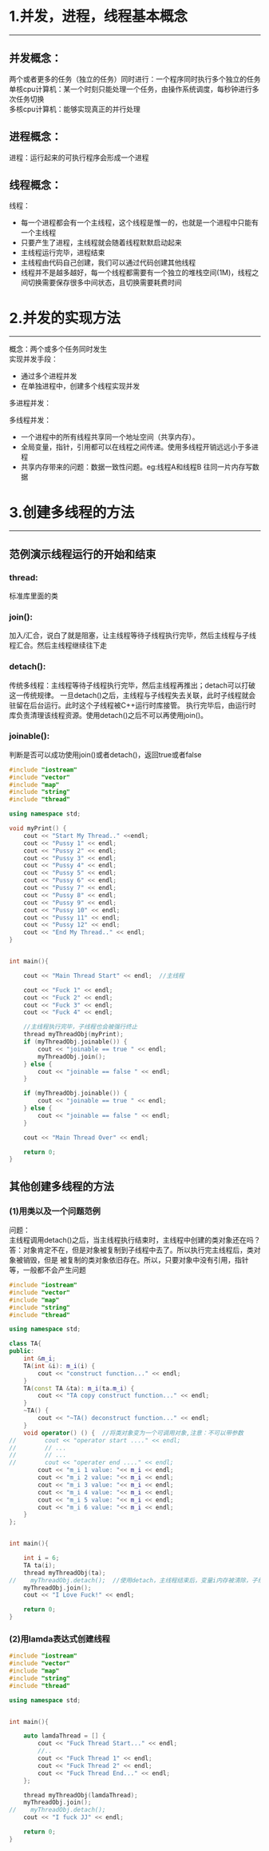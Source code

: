 # 1.并发，进程，线程基本概念
*************************
## 并发概念：
两个或者更多的任务（独立的任务）同时进行：一个程序同时执行多个独立的任务  
单核cpu计算机：某一个时刻只能处理一个任务，由操作系统调度，每秒钟进行多次任务切换  
多核cpu计算机：能够实现真正的并行处理

## 进程概念：
进程：运行起来的可执行程序会形成一个进程
## 线程概念：
线程：
* 每一个进程都会有一个主线程，这个线程是惟一的，也就是一个进程中只能有一个主线程
* 只要产生了进程，主线程就会随着线程默默启动起来
* 主线程运行完毕，进程结束
* 主线程由代码自己创建，我们可以通过代码创建其他线程
* 线程并不是越多越好，每一个线程都需要有一个独立的堆栈空间(1M)，线程之间切换需要保存很多中间状态，且切换需要耗费时间

# 2.并发的实现方法
*********************************
概念：两个或多个任务同时发生  
实现并发手段：
* 通过多个进程并发
* 在单独进程中，创建多个线程实现并发

多进程并发：  

多线程并发：  
* 一个进程中的所有线程共享同一个地址空间（共享内存）。
* 全局变量，指针，引用都可以在线程之间传递。使用多线程开销远远小于多进程
* 共享内存带来的问题：数据一致性问题。eg:线程A和线程B 往同一片内存写数据

# 3.创建多线程的方法
***************************
## 范例演示线程运行的开始和结束
### thread:  
标准库里面的类  
### join():  
加入/汇合，说白了就是阻塞，让主线程等待子线程执行完毕，然后主线程与子线程汇合。然后主线程继续往下走  
### detach():  
传统多线程：主线程等待子线程执行完毕，然后主线程再推出；detach可以打破这一传统规律。
一旦detach()之后，主线程与子线程失去关联，此时子线程就会驻留在后台运行。此时这个子线程被C++运行时库接管。
执行完毕后，由运行时库负责清理该线程资源。使用detach()之后不可以再使用join()。  
### joinable():  
判断是否可以成功使用join()或者detach()，返回true或者false  
```c++
#include "iostream"
#include "vector"
#include "map"
#include "string"
#include "thread"

using namespace std;

void myPrint() {
    cout << "Start My Thread.." <<endl;
    cout << "Pussy 1" << endl;
    cout << "Pussy 2" << endl;
    cout << "Pussy 3" << endl;
    cout << "Pussy 4" << endl;
    cout << "Pussy 5" << endl;
    cout << "Pussy 6" << endl;
    cout << "Pussy 7" << endl;
    cout << "Pussy 8" << endl;
    cout << "Pussy 9" << endl;
    cout << "Pussy 10" << endl;
    cout << "Pussy 11" << endl;
    cout << "Pussy 12" << endl;
    cout << "End My Thread.." << endl;
}


int main(){

    cout << "Main Thread Start" << endl;  //主线程

    cout << "Fuck 1" << endl;
    cout << "Fuck 2" << endl;
    cout << "Fuck 3" << endl;
    cout << "Fuck 4" << endl;

    //主线程执行完毕，子线程也会被强行终止
    thread myThreadObj(myPrint);
    if (myThreadObj.joinable()) {
        cout << "joinable == true " << endl;
        myThreadObj.join();
    } else {
        cout << "joinable == false " << endl;
    }

    if (myThreadObj.joinable()) {
        cout << "joinable == true " << endl;
    } else {
        cout << "joinable == false " << endl;
    }

    cout << "Main Thread Over" << endl;

    return 0;
}
```
## 其他创建多线程的方法
### (1)用类以及一个问题范例
问题：  
主线程调用detach()之后，当主线程执行结束时，主线程中创建的类对象还在吗？  
答：对象肯定不在，但是对象被复制到子线程中去了。所以执行完主线程后，类对象被销毁，但是
被复制的类对象依旧存在。所以，只要对象中没有引用，指针等，一般都不会产生问题
```c++
#include "iostream"
#include "vector"
#include "map"
#include "string"
#include "thread"

using namespace std;

class TA{
public:
    int &m_i;
    TA(int &i): m_i(i) {
        cout << "construct function..." << endl;
    }
    TA(const TA &ta): m_i(ta.m_i) {
        cout << "TA copy construct function..." << endl;
    }
    ~TA() {
        cout << "~TA() deconstruct function..." << endl;
    }
    void operator() () {  //将类对象变为一个可调用对象,注意：不可以带参数
//        cout << "operator start ...." << endl;
//        // ...
//        // ...
//        cout << "operater end ...." << endl;
        cout << "m_i 1 value: "<< m_i << endl;
        cout << "m_i 2 value: "<< m_i << endl;
        cout << "m_i 3 value: "<< m_i << endl;
        cout << "m_i 4 value: "<< m_i << endl;
        cout << "m_i 5 value: "<< m_i << endl;
        cout << "m_i 6 value: "<< m_i << endl;
    }
};


int main(){

    int i = 6;
    TA ta(i);
    thread myThreadObj(ta);
//    myThreadObj.detach();  //使用detach，主线程结束后，变量i内存被清除，子线程的还在打印引用变量，会产生无法预料的结果
    myThreadObj.join();
    cout << "I Love Fuck!" << endl;

    return 0;
}
```
### (2)用lamda表达式创建线程
```c++
#include "iostream"
#include "vector"
#include "map"
#include "string"
#include "thread"

using namespace std;


int main(){

    auto lamdaThread = [] {
        cout << "Fuck Thread Start..." << endl;
        //..
        cout << "Fuck Thread 1" << endl;
        cout << "Fuck Thread 2" << endl;
        cout << "Fuck Thread End..." << endl;
    };

    thread myThreadObj(lamdaThread);
    myThreadObj.join();
//    myThreadObj.detach();
    cout << "I fuck JJ" << endl;

    return 0;
}
```


